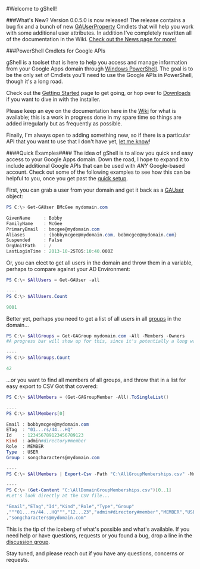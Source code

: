 #Welcome to gShell!

###What's New?
Version 0.0.5.0 is now released! The release contains a bug fix and a bunch of new [GAUserProperty](https://github.com/squid808/gShell/wiki/Working-With-User-Properties) Cmdlets that will help you work with some additional user attributes. In addition I've completely rewritten all of the documentation in the Wiki. [Check out the News page for more!](https://github.com/squid808/gShell/wiki/News)

###PowerShell Cmdlets for Google APIs

gShell is a toolset that is here to help you access and manage information from your Google Apps domain through [Windows PowerShell](http://en.wikipedia.org/wiki/Windows_PowerShell). The goal is to be the only set of Cmdlets you'll need to use the Google APIs in PowerShell, though it's a long road.

Check out the [Getting Started](https://github.com/squid808/gShell/wiki/Getting-Started) page to get going, or hop over to [Downloads](https://github.com/squid808/gShell/wiki/Downloads) if you want to dive in with the installer.

Please keep an eye on the documentation here in the [Wiki](https://github.com/squid808/gShell/wiki) for what is available; this is a work in progress done in my spare time so things are added irregularly but as frequently as possible.

Finally, I'm always open to adding something new, so if there is a particular API that you want to use that I don't have yet, [let me know](https://github.com/squid808/gShell/wiki/Discussion-Groups)!

####Quick Examples####
The idea of gShell is to allow you quick and easy access to your Google Apps domain. Down the road, I hope to expand it to include additional Google APIs that can be used with _ANY_ Google-based account. Check out some of the following examples to see how this can be helpful to you, once you get past the [quick setup](https://github.com/squid808/gShell/wiki/Getting-Started).

First, you can grab a user from your domain and get it back as a [GAUser](https://github.com/squid808/gShell/wiki/GAUser) object:
```PowerShell
PS C:\> Get-GAUser BMcGee mydomain.com

GivenName     : Bobby
FamilyName    : McGee
PrimaryEmail  : bmcgee@mydomain.com
Aliases       : {bobbymcgee@mydomain.com, bobmcgee@mydomain.com}
Suspended     : False
OrgUnitPath   : /
LastLoginTime : 2013-10-25T05:10:40.000Z
```
Or, you can elect to get all users in the domain and throw them in a variable, perhaps to compare against your AD Environment:

```PowerShell
PS C:\> $AllUsers = Get-GAUser -all

----
PS C:\> $AllUsers.Count

9001
```

Better yet, perhaps you need to get a list of all users in all [groups](https://github.com/squid808/gShell/wiki/GAGroup) in the domain...
```PowerShell
PS C:\> $AllGroups = Get-GAGroup mydomain.com -All -Members -Owners
#A progress bar will show up for this, since it's potentially a long wait

----
PS C:\> $AllGroups.Count

42
```
...or you want to find all members of all groups, and throw that in a list for easy export to CSV Got that covered:

```PowerShell
PS C:\> $AllMembers = (Get-GAGroupMember -All).ToSingleList()

----
PS C:\> $AllMembers[0]

Email : bobbymcgee@mydomain.com
ETag  : "01...rs/44...HQ"
Id    : 123456789123456789123
Kind  : admin#directory#member
Role  : MEMBER
Type  : USER
Group : songcharacters@mydomain.com

----
PS C:\> $AllMembers | Export-Csv -Path "C:\AllGroupMemberships.csv" -NoTypeInformation

----
PS C:\> (Get-Content "C:\AllDomainGroupMemberships.csv")[0..1]
#Let's look directly at the CSV file...

"Email","ETag","Id","Kind","Role","Type","Group"
,"""01...rs/44...HQ""","12...23","admin#directory#member","MEMBER","USER"
,"songcharacters@mydomain.com"
```

This is the tip of the iceberg of what's possible and what's available. If you need help or have questions, requests or you found a bug, drop a line in the [discussion group](https://github.com/squid808/gShell/wiki/Discussion-Groups).

Stay tuned, and please reach out if you have any questions, concerns or requests.
